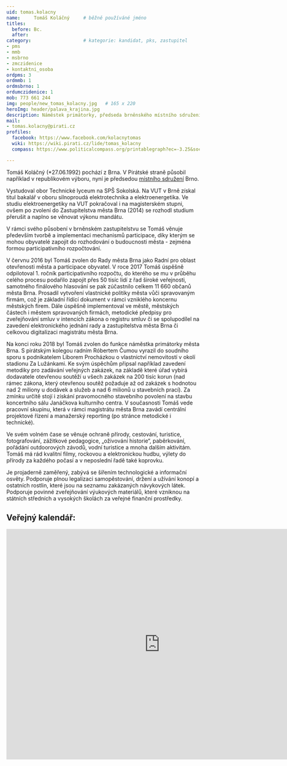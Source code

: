 ```yaml
---
uid: tomas.kolacny
name:     Tomáš Koláčný  	# běžně používáné jméno
titles:
  before: Bc. 
  after:
category:                 	# kategorie: kandidat, pks, zastupitel
- pms
- mmb
- msbrno
- zmczidenice
- kontaktni_osoba
ordpms: 3
ordmmb: 1
ordmsbrno: 1
ordumczidenice: 1
mob: 773 661 244
img: people/new_tomas_kolacny.jpg   # 165 x 220
heroImg: header/palava_krajina.jpg
description: Náměstek primátorky, předseda brněnského místního sdružení a vedoucí Mediálního odboru JMK # kratký popis, max 160 znaků
mail:
- tomas.kolacny@pirati.cz
profiles:
  facebook: https://www.facebook.com/kolacnytomas
  wiki: https://wiki.pirati.cz/lide/tomas_kolacny
  compass: https://www.politicalcompass.org/printablegraph?ec=-3.25&soc=-4.62

---
```


Tomáš Koláčný (*27.06.1992) pochází z Brna. V Pirátské straně působil například v republikovém výboru, nyní je předsedou [místního sdružení](https://wiki.pirati.cz/regiony/jiznimorava/brno/start) Brno. 

Vystudoval obor Technické lyceum na SPŠ Sokolská. Na VUT v Brně získal titul bakalář v oboru silnoproudá elektrotechnika a elektroenergetika. Ve studiu elektroenergetiky na VUT pokračoval i na magisterském stupni, ovšem po zvolení do Zastupitelstva města Brna (2014) se rozhodl studium přerušit a naplno se věnovat výkonu mandátu.

V rámci svého působení v brněnském zastupitelstvu se Tomáš věnuje především tvorbě a implementaci mechanismů participace, díky kterým se mohou obyvatelé zapojit do rozhodování o budoucnosti města - zejména formou participativního rozpočtování. 

V červnu 2016 byl Tomáš zvolen do Rady města Brna jako Radní pro oblast otevřenosti města a participace obyvatel. V roce 2017 Tomáš úspěšně odpilotoval 1. ročník participativního rozpočtu, do kterého se mu v průběhu celého procesu podařilo zapojit přes 50 tisíc lidí z řad široké veřejnosti, samotného finálového hlasování se pak zúčastnilo celkem 11 660 občanů města Brna. Prosadil vytvoření vlastnické politiky města vůči spravovaným firmám, což je základní řídící dokument v rámci vzniklého koncernu městských firem. Dále úspěšně implementoval ve městě, městských částech i městem spravovaných firmách, metodické předpisy pro zveřejňování smluv v intencích zákona o registru smluv či se spolupodílel na zavedení elektronického jednání rady a zastupitelstva města Brna či celkovou digitalizaci magistrátu města Brna. 

Na konci roku 2018 byl Tomáš zvolen do funkce náměstka primátorky města Brna. S pirátským kolegou radním Róbertem Čumou vyrazil do soudního sporu s podnikatelem Liborem Procházkou o vlastnictví nemovitostí v okolí stadionu Za Lužánkami. Ke svým úspěchům připsal například zavedení metodiky pro zadávání veřejných zakázek, na základě které úřad vybírá dodavatele otevřenou soutěží u všech zakázek na 200 tisíc korun (nad rámec zákona, který otevřenou soutěž požaduje až od zakázek s hodnotou nad 2 miliony u dodávek a služeb a nad 6 milionů u stavebních prací). Za zmínku určitě stojí i získání pravomocného stavebního povolení na stavbu koncertního sálu Janáčkova kulturního centra.  V současnosti Tomáš vede pracovní skupinu, která v rámci magistrátu města Brna zavádí centrální projektové řízení a manažerský reporting (po stránce metodické i technické).  

Ve svém volném čase se věnuje ochraně přírody, cestování, turistice, fotografování, zážitkové pedagogice, „oživování historie“, paběrkování, pořádání outdoorových závodů, vodní turistice a mnoha dalším aktivitám. Tomáš má rád kvalitní filmy, rockovou a elektronickou hudbu, výlety do přírody za každého počasí a v neposlední řadě také koprovku.

Je projaderně zaměřený, zabývá se šířením technologické a informační osvěty. Podporuje plnou legalizaci samopěstování, držení a užívání konopí a ostatních rostlin, které jsou na seznamu zakázaných návykových látek. Podporuje povinné zveřejňování výukových materiálů, které vzniknou na státních středních a vysokých školách za veřejné finanční prostředky.

## Veřejný kalendář:

<iframe src="https://calendar.google.com/calendar/embed?src=48j1q03ib8sslq1go8tst0v2oo%40group.calendar.google.com&ctz=Europe%2FPrague" style="border: 0" width="800" height="600" frameborder="0" scrolling="no"></iframe>
